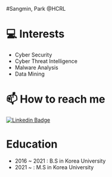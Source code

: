 #Sangmin, Park @HCRL

# 💻 Interests
* Cyber Security
* Cyber Threat Intelligence
* Malware Analysis
* Data Mining

# 📫 How to reach me
[![Linkedin Badge](https://img.shields.io/badge/-LinkedIn-blue?style=flat-square&logo=Linkedin&logoColor=white&link=https://www.linkedin.com/in/sang-min-park-501031154/)](https://www.linkedin.com/in/sang-min-park-501031154/)

# Education
* 2016 ~ 2021 : B.S in Korea University
* 2021 ~ : M.S in Korea University

<!---
HCRL/HCRL is a ✨ special ✨ repository because its `README.md` (this file) appears on your GitHub profile.
You can click the Preview link to take a look at your changes.
--->
